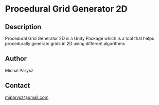 # Procedural Grid Generator 2D

## Description
Procedural Grid Generator 2D is a Unity Package which is a tool that helps procedurally generate grids in 2D using different algorithms

## Author
Michal Parysz

## Contact
miparysz@gmail.com
